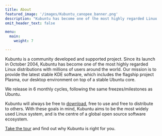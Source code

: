 ```yaml
---
title: About
featured_image: '/images/Kubuntu_canopee_banner.png'
description: "Kubuntu has become one of the most highly regarded Linux distributions with millions of users around the world"
omit_header_text: false

menu:
  main:
    weight: 7

---
```

Kubuntu is a community developed and supported project. Since its launch in October 2004, Kubuntu has become one of the
most highly regarded Linux distributions with millions of users around the world.  Our mission is to provide the latest
stable KDE software, which includes the flagship project Plasma, our desktop environment on top of a stable Ubuntu core.

We release in 6 monthly cycles, following the same freezes/milestones as Ubuntu.

Kubuntu will always be free to [download](/download), free to use and free to distribute to others. With these goals in mind, 
Kubuntu aims to be the most widely used Linux system, and is the centre of a global open source software ecosystem.

[Take the tour](/discover) and find out why Kubuntu is right for you.